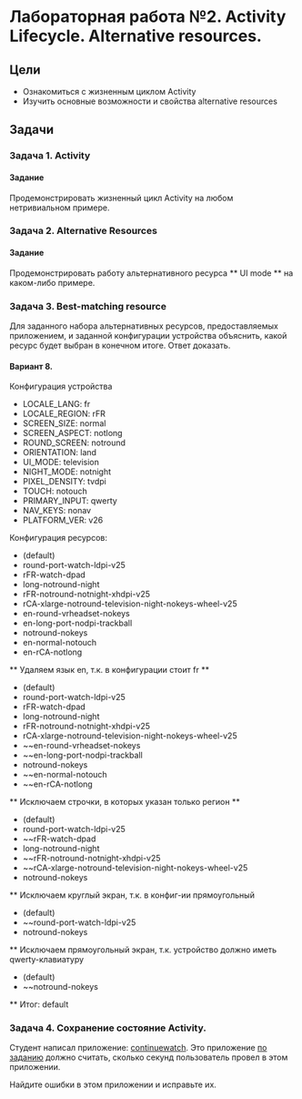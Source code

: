 # Лабораторная работа №2. Activity Lifecycle. Alternative resources.  
## Цели  
* Ознакомиться с жизненным циклом Activity  
* Изучить основные возможности и свойства alternative resources  
  
## Задачи  
### Задача 1. Activity  
#### Задание  
Продемонстрировать жизненный цикл Activity на любом нетривиальном примере.  
  

### Задача 2. Alternative Resources  
#### Задание  
Продемонстрировать работу альтернативного ресурса ** UI mode ** на каком-либо примере.  
  

### Задача 3. Best-matching resource  
Для заданного набора альтернативных ресурсов, предоставляемых приложением, и заданной конфигурации устройства объяснить, какой ресурс будет выбран в конечном итоге. Ответ доказать.
#### Вариант 8. 
Конфигурация устройства
- LOCALE_LANG: fr
- LOCALE_REGION: rFR
- SCREEN_SIZE: normal
- SCREEN_ASPECT: notlong
- ROUND_SCREEN: notround
- ORIENTATION: land
- UI_MODE: television
- NIGHT_MODE: notnight
- PIXEL_DENSITY: tvdpi
- TOUCH: notouch
- PRIMARY_INPUT: qwerty
- NAV_KEYS: nonav
- PLATFORM_VER: v26

Конфигурация ресурсов:
- (default)
- round-port-watch-ldpi-v25
- rFR-watch-dpad
- long-notround-night
- rFR-notround-notnight-xhdpi-v25
- rCA-xlarge-notround-television-night-nokeys-wheel-v25
- en-round-vrheadset-nokeys
- en-long-port-nodpi-trackball
- notround-nokeys
- en-normal-notouch
- en-rCA-notlong

** Удаляем язык en, т.к. в конфигурации стоит fr **
- (default)
- round-port-watch-ldpi-v25
- rFR-watch-dpad
- long-notround-night
- rFR-notround-notnight-xhdpi-v25
- rCA-xlarge-notround-television-night-nokeys-wheel-v25
- ~~en-round-vrheadset-nokeys
- ~~en-long-port-nodpi-trackball
- notround-nokeys
- ~~en-normal-notouch
- ~~en-rCA-notlong

** Исключаем строчки, в которых указан только регион **
- (default)
- round-port-watch-ldpi-v25
- ~~rFR-watch-dpad
- long-notround-night
- ~~rFR-notround-notnight-xhdpi-v25
- ~~rCA-xlarge-notround-television-night-nokeys-wheel-v25
- notround-nokeys

** Исключаем круглый экран, т.к. в конфиг-ии прямоугольный
- (default)
- ~~round-port-watch-ldpi-v25
- notround-nokeys

** Исключаем прямоугольный экран, т.к. устройство должно иметь qwerty-клавиатуру
- (default)
- ~~notround-nokeys

** Итог: default


### Задача 4. Сохранение состояние Activity.  
Студент написал приложение: [continuewatch](continuewatch). Это приложение [по заданию](continuewatch/README.md) должно считать, сколько секунд пользователь провел в этом приложении.  

Найдите ошибки в этом приложении и исправьте их.
